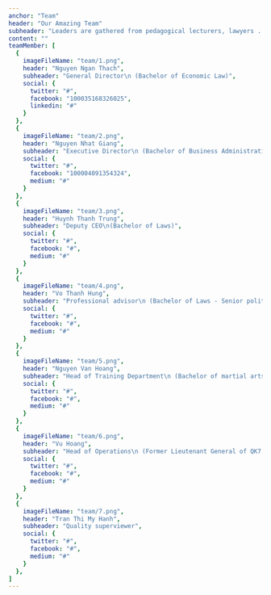 ```yaml
---
anchor: "Team"
header: "Our Amazing Team"
subheader: "Leaders are gathered from pedagogical lecturers, lawyers ... especially officers in the army and police force, most of them are professional officers, supervisors, scouts, commandos, is an elite special force who has worked for many years in the cause of national defense."
content: ""
teamMember: [
  {
    imageFileName: "team/1.png",
    header: "Nguyen Ngan Thach",
    subheader: "General Director\n (Bachelor of Economic Law)",
    social: {
      twitter: "#",
      facebook: "100035168326025",
      linkedin: "#"
    }
  },
  {
    imageFileName: "team/2.png",
    header: "Nguyen Nhat Giang",
    subheader: "Executive Director\n (Bachelor of Business Administration)",
    social: {
      twitter: "#",
      facebook: "100004091354324",
      medium: "#"
    }
  },
  {
    imageFileName: "team/3.png",
    header: "Huynh Thanh Trung",
    subheader: "Deputy CEO\n(Bachelor of Laws)",
    social: {
      twitter: "#",
      facebook: "#",
      medium: "#"
    }
  },
  {
    imageFileName: "team/4.png",
    header: "Vo Thanh Hung",
    subheader: "Professional advisor\n (Bachelor of Laws - Senior political theory - Former City Inspector)",
    social: {
      twitter: "#",
      facebook: "#",
      medium: "#"
    }
  },
  {
    imageFileName: "team/5.png",
    header: "Nguyen Van Hoang",
    subheader: "Head of Training Department\n (Bachelor of martial arts in Taekwondo five-dan)",
    social: {
      twitter: "#",
      facebook: "#",
      medium: "#"
    }
  },
  {
    imageFileName: "team/6.png",
    header: "Vu Hoang",
    subheader: "Head of Operations\n (Former Lieutenant General of QK7 Logistics Department)",
    social: {
      twitter: "#",
      facebook: "#",
      medium: "#"
    }
  },
  {
    imageFileName: "team/7.png",
    header: "Tran Thi My Hanh",
    subheader: "Quality superviewer",
    social: {
      twitter: "#",
      facebook: "#",
      medium: "#"
    }
  },
]
---
```

